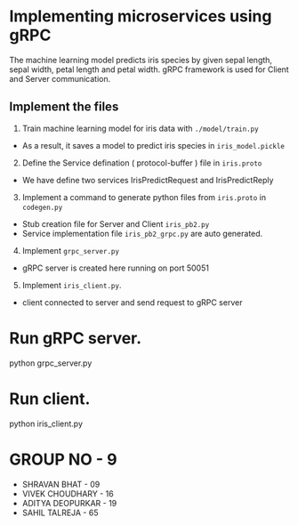 # Implementing microservices using gRPC

The machine learning model predicts iris species by given sepal length, sepal width, petal length and petal width. gRPC framework is used for Client and Server communication.

## Implement the files

1. Train machine learning model for iris data with `./model/train.py`
  - As a result, it saves a model to predict iris species in `iris_model.pickle`
2. Define the Service defination ( protocol-buffer ) file in `iris.proto`
  - We have define two services IrisPredictRequest and IrisPredictReply
3. Implement a command to generate python files from `iris.proto` in `codegen.py`
  - Stub creation file for Server and Client `iris_pb2.py`
  - Service implementation file `iris_pb2_grpc.py` are auto generated.
4. Implement `grpc_server.py`
  - gRPC server is created here running on port 50051
5. Implement `iris_client.py`.
  - client connected to server and send request to gRPC server


# Run gRPC server.
python grpc_server.py

# Run client.
python iris_client.py

# GROUP NO - 9
  - SHRAVAN BHAT - 09
  - VIVEK CHOUDHARY - 16
  - ADITYA DEOPURKAR - 19
  - SAHIL TALREJA - 65
